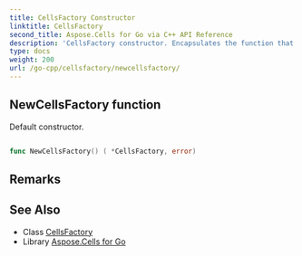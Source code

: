 ```yaml
---
title: CellsFactory Constructor 
linktitle: CellsFactory
second_title: Aspose.Cells for Go via C++ API Reference
description: 'CellsFactory constructor. Encapsulates the function that represents newcellsfactory in Go.'
type: docs
weight: 200
url: /go-cpp/cellsfactory/newcellsfactory/
---
```


## NewCellsFactory function

Default constructor.

```go

func NewCellsFactory() ( *CellsFactory, error)

```

## Remarks


## See Also

* Class [CellsFactory](../)
* Library [Aspose.Cells for Go](../../)
